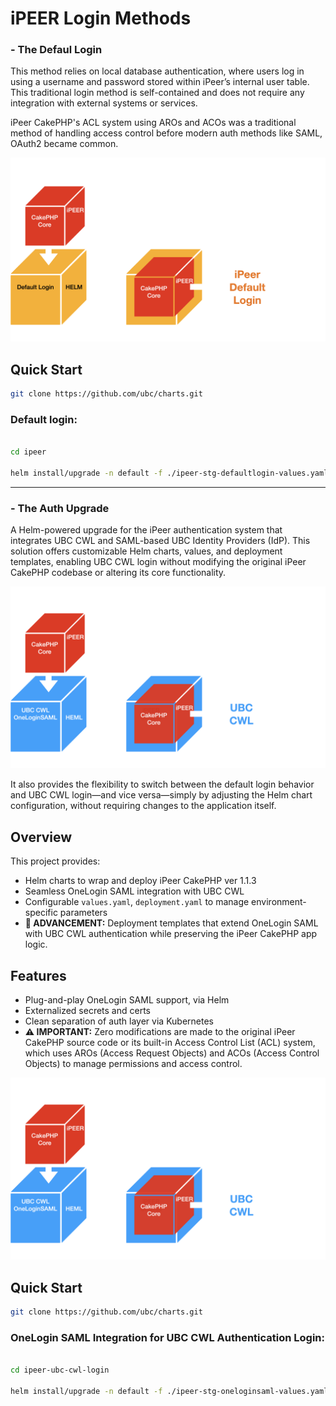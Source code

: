 # iPEER Login Methods

### - The Defaul Login

This method relies on local database authentication, where users log in using a username and password stored within iPeer’s internal user table. This traditional login method is self-contained and does not require any integration with external systems or services.

iPeer CakePHP's ACL system using AROs and ACOs was a traditional method of handling access control before modern auth methods like SAML, OAuth2 became common.


![alt text](image.png)


##  Quick Start

``` bash
git clone https://github.com/ubc/charts.git

```

### Default login:

```bash

cd ipeer

helm install/upgrade -n default -f ./ipeer-stg-defaultlogin-values.yaml --atomic ipeer-stg ./charts/ipeer
```

-----------


### - The Auth Upgrade 

A Helm-powered upgrade for the iPeer authentication system that integrates UBC CWL and SAML-based UBC Identity Providers (IdP). This solution offers customizable Helm charts, values, and deployment templates, enabling UBC CWL login without modifying the original iPeer CakePHP codebase or altering its core functionality.


![alt text](image-1.png)


It also provides the flexibility to switch between the default login behavior and UBC CWL login—and vice versa—simply by adjusting the Helm chart configuration, without requiring changes to the application itself.


## Overview

This project provides:

-  Helm charts to wrap and deploy iPeer CakePHP ver 1.1.3
-  Seamless OneLogin SAML integration with UBC CWL 
-  Configurable `values.yaml`, `deployment.yaml` to manage environment-specific parameters
-  **🚀 ADVANCEMENT:** Deployment templates that extend OneLogin SAML with UBC CWL authentication while preserving the iPeer CakePHP app logic.

## Features

- Plug-and-play OneLogin SAML support, via Helm
- Externalized secrets and certs
- Clean separation of auth layer via Kubernetes
- **⚠️ IMPORTANT:** Zero modifications are made to the original iPeer CakePHP source code or its built-in Access Control List (ACL) system, which uses AROs (Access Request Objects) and ACOs (Access Control Objects) to manage permissions and access control.


![alt text](image-1.png)


##  Quick Start

``` bash
git clone https://github.com/ubc/charts.git

```

### OneLogin SAML Integration for UBC CWL Authentication Login:

```bash

cd ipeer-ubc-cwl-login

helm install/upgrade -n default -f ./ipeer-stg-oneloginsaml-values.yaml --atomic ipeer-stg ./charts/ipeer-oneloginsaml
```

